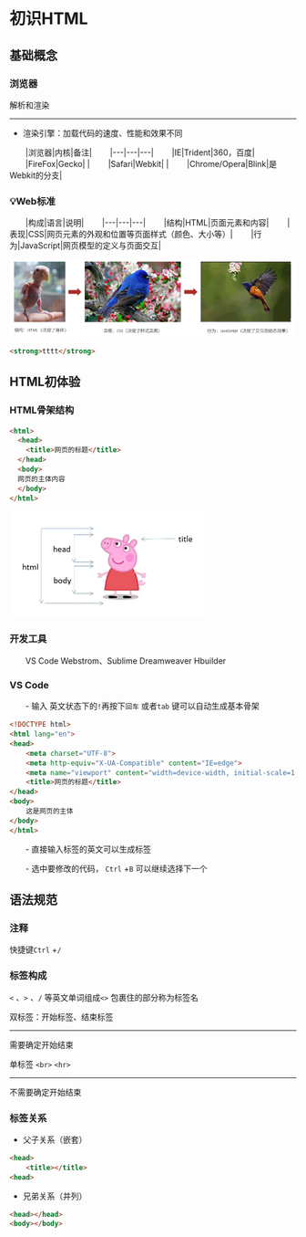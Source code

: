 # 初识HTML

## 基础概念

### 浏览器

解析和渲染

---

- 渲染引擎：加载代码的速度、性能和效果不同

&ensp;&ensp;&ensp;&ensp;|浏览器|内核|备注|
&ensp;&ensp;&ensp;&ensp;|---|---|---|
&ensp;&ensp;&ensp;&ensp;|IE|Trident|360，百度|
&ensp;&ensp;&ensp;&ensp;|FireFox|Gecko| |
&ensp;&ensp;&ensp;&ensp;|Safari|Webkit| |
&ensp;&ensp;&ensp;&ensp;|Chrome/Opera|Blink|是Webkit的分支|
&ensp;&ensp;&ensp;&ensp;


### 💡Web标准

&ensp;&ensp;&ensp;&ensp;|构成|语言|说明|
&ensp;&ensp;&ensp;&ensp;|---|---|---|
&ensp;&ensp;&ensp;&ensp;|结构|HTML|页面元素和内容|
&ensp;&ensp;&ensp;&ensp;|表现|CSS|网页元素的外观和位置等页面样式（颜色、大小等）|
&ensp;&ensp;&ensp;&ensp;|行为|JavaScript|网页模型的定义与页面交互|
&ensp;&ensp;&ensp;&ensp;


![](image/image.png)

```HTML
<strong>tttt</strong>

```


## HTML初体验

### HTML骨架结构



```HTML
<html>
  <head>
    <title>网页的标题</title>
  </head>
  <body>
  网页的主体内容
  </body>
</html>
```



![](image/image_1.png)

### 开发工具

&ensp;&ensp;&ensp;&ensp;VS Code  Webstrom、Sublime  Dreamweaver  Hbuilder


### VS Code

&ensp;&ensp;&ensp;&ensp;- 输入 英文状态下的`!`再按下`回车` 或者`tab` 键可以自动生成基本骨架

```HTML
<!DOCTYPE html>
<html lang="en">
<head>
    <meta charset="UTF-8">
    <meta http-equiv="X-UA-Compatible" content="IE=edge">
    <meta name="viewport" content="width=device-width, initial-scale=1.0">
    <title>网页的标题</title>
</head>
<body>
    这是网页的主体
</body>
</html>
```


&ensp;&ensp;&ensp;&ensp;- 直接输入标签的英文可以生成标签

&ensp;&ensp;&ensp;&ensp;- 选中要修改的代码， `Ctrl` +`B` 可以继续选择下一个

## 语法规范

### 注释

快捷键`Ctrl` +`/` 

### 标签构成

`<` 、`>` 、`/` 等英文单词组成`<>` 包裹住的部分称为标签名 



双标签：开始标签、结束标签  

---

需要确定开始结束


单标签 `<br>`  `<hr>` 

---

不需要确定开始结束

### 标签关系

- 父子关系（嵌套）

```HTML
<head>
    <title></title>
<head>
```


- 兄弟关系（并列）

```HTML
<head></head>
<body></body>
```



